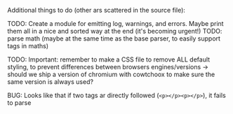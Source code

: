 
Additional things to do (other ars scattered in the source file):

TODO: Create a module for emitting log, warnings, and errors. Maybe print them all in a nice and sorted way at the end (it's becoming urgent!)
TODO: parse math (maybe at the same time as the base parser, to easily support tags in maths)

TODO: Important: remember to make a CSS file to remove ALL default styling, to prevent differences between browsers engines/versions
      -> should we ship a version of chromium with cowtchoox to make sure the same version is always used?

BUG: Looks like that if two tags ar directly followed (`<p></p><p></p>`), it fails to parse

